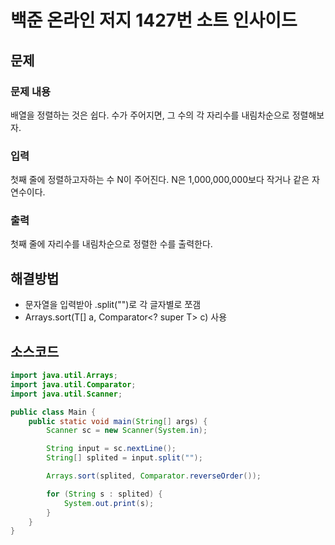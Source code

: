 # 백준 온라인 저지 1427번 소트 인사이드
## 문제
### 문제 내용
배열을 정렬하는 것은 쉽다. 수가 주어지면, 그 수의 각 자리수를 내림차순으로 정렬해보자.

### 입력
첫째 줄에 정렬하고자하는 수 N이 주어진다. N은 1,000,000,000보다 작거나 같은 자연수이다.

### 출력
첫째 줄에 자리수를 내림차순으로 정렬한 수를 출력한다.

## 해결방법
- 문자열을 입력받아 .split("")로 각 글자별로 쪼갬
- Arrays.sort(​T[] a, Comparator<? super T> c) 사용

## 소스코드
```java
import java.util.Arrays;
import java.util.Comparator;
import java.util.Scanner;

public class Main {
    public static void main(String[] args) {
        Scanner sc = new Scanner(System.in);

        String input = sc.nextLine();
        String[] splited = input.split("");

        Arrays.sort(splited, Comparator.reverseOrder());

        for (String s : splited) {
            System.out.print(s);
        }
    }
}
```
